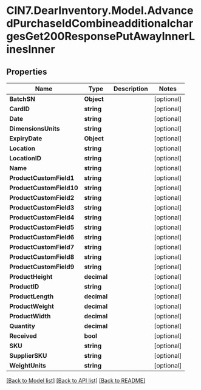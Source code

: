 # CIN7.DearInventory.Model.AdvancedPurchaseIdCombineadditionalchargesGet200ResponsePutAwayInnerLinesInner

## Properties

| Name                     | Type        | Description | Notes      |
| ------------------------ | ----------- | ----------- | ---------- |
| **BatchSN**              | **Object**  |             | [optional] |
| **CardID**               | **string**  |             | [optional] |
| **Date**                 | **string**  |             | [optional] |
| **DimensionsUnits**      | **string**  |             | [optional] |
| **ExpiryDate**           | **Object**  |             | [optional] |
| **Location**             | **string**  |             | [optional] |
| **LocationID**           | **string**  |             | [optional] |
| **Name**                 | **string**  |             | [optional] |
| **ProductCustomField1**  | **string**  |             | [optional] |
| **ProductCustomField10** | **string**  |             | [optional] |
| **ProductCustomField2**  | **string**  |             | [optional] |
| **ProductCustomField3**  | **string**  |             | [optional] |
| **ProductCustomField4**  | **string**  |             | [optional] |
| **ProductCustomField5**  | **string**  |             | [optional] |
| **ProductCustomField6**  | **string**  |             | [optional] |
| **ProductCustomField7**  | **string**  |             | [optional] |
| **ProductCustomField8**  | **string**  |             | [optional] |
| **ProductCustomField9**  | **string**  |             | [optional] |
| **ProductHeight**        | **decimal** |             | [optional] |
| **ProductID**            | **string**  |             | [optional] |
| **ProductLength**        | **decimal** |             | [optional] |
| **ProductWeight**        | **decimal** |             | [optional] |
| **ProductWidth**         | **decimal** |             | [optional] |
| **Quantity**             | **decimal** |             | [optional] |
| **Received**             | **bool**    |             | [optional] |
| **SKU**                  | **string**  |             | [optional] |
| **SupplierSKU**          | **string**  |             | [optional] |
| **WeightUnits**          | **string**  |             | [optional] |

[[Back to Model list]](../README.md#documentation-for-models) [[Back to API list]](../README.md#documentation-for-api-endpoints) [[Back to README]](../README.md)
